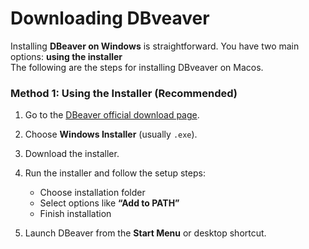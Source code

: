 # Downloading DBveaver

Installing **DBeaver on Windows** is straightforward. You have two main options: **using the installer**   
The following are the steps for installing DBveaver on Macos.


### **Method 1: Using the Installer (Recommended)**

1. Go to the [DBeaver official download page](https://dbeaver.io/download/).

2. Choose **Windows Installer** (usually `.exe`).

3. Download the installer.

4. Run the installer and follow the setup steps:

   * Choose installation folder
   * Select options like **“Add to PATH”**
   * Finish installation

5. Launch DBeaver from the **Start Menu** or desktop shortcut.

